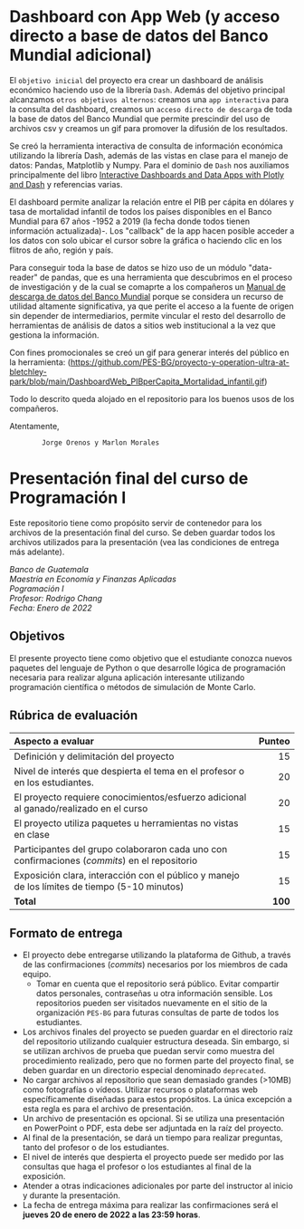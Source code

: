 # Dashboard con App Web (y acceso directo a base de datos del Banco Mundial adicional)
El `objetivo inicial` del proyecto era crear un dashboard de análisis económico haciendo uso de la librería `Dash`.
Además del objetivo principal alcanzamos `otros objetivos alternos`: creamos una `app interactiva` para la consulta del dashboard, creamos un `acceso directo de descarga` de toda la base de datos del Banco Mundial que permite prescindir del uso de archivos csv y creamos un gif para promover la difusión de los resultados.

Se creó la herramienta interactiva de consulta de información económica utilizando la librería Dash, además de las vistas en clase para el manejo de datos: Pandas, Matplotlib y Numpy. Para el dominio de `Dash` nos auxiliamos principalmente del libro [Interactive Dashboards and Data Apps with Plotly and Dash](https://github.com/PES-BG/proyecto-y-operation-ultra-at-bletchley-park/blob/main/Referencias/Interactive%20Dashboard.pdf) y referencias varias.

El dashboard permite analizar la relación entre el PIB per cápita en dólares y tasa de mortalidad infantil de todos los países disponibles en el Banco Mundial para 67 años -1952 a 2019 (la fecha donde todos tienen información actualizada)-. Los "callback" de la app hacen posible acceder a los datos con solo ubicar el cursor sobre la gráfica o haciendo clic en los flitros de año, región y país.

Para conseguir toda la base de datos se hizo uso de un módulo "data-reader" de pandas, que es una herramienta que descubrimos en el proceso de investigación y de la cual se comaprte a los compañeros un [Manual de descarga de datos del Banco Mundial](https://github.com/PES-BG/proyecto-y-operation-ultra-at-bletchley-park/blob/main/Manual%20%20de%20descarga%20de%20data%20de%20Banco%20Mundial.ipynb) porque se considera un recurso de utilidad altamente significativa, ya que perite el acceso a la fuente de origen sin depender de intermediarios, permite vincular el resto del desarrollo de herramientas de análisis de datos a sitios web institucional a la vez que gestiona la información.

Con fines promocionales se creó un gif para generar interés del público en la herramienta:
(https://github.com/PES-BG/proyecto-y-operation-ultra-at-bletchley-park/blob/main/DashboardWeb_PIBperCapita_Mortalidad_infantil.gif)

Todo lo descrito queda alojado en el repositorio para los buenos usos de los compañeros.

Atentamente,

            Jorge Orenos y Marlon Morales

# Presentación final del curso de Programación I

Este repositorio tiene como propósito servir de contenedor para los archivos de la presentación final del curso. Se deben guardar todos los archivos utilizados para la presentación (vea las condiciones de entrega más adelante). 

*Banco de Guatemala*  
*Maestría en Economía y Finanzas Aplicadas*  
*Pogramación I*  
*Profesor: Rodrigo Chang*  
*Fecha: Enero de 2022*

## Objetivos

El presente proyecto tiene como objetivo que el estudiante conozca nuevos paquetes del lenguaje de Python o que desarrolle lógica de programación necesaria para realizar alguna aplicación interesante utilizando programación científica o métodos de simulación de Monte Carlo. 


## Rúbrica de evaluación 

| Aspecto a evaluar                                                                             |  Punteo |
|:----------------------------------------------------------------------------------------------|--------:|
| Definición y delimitación del proyecto                                                        |      15 |
| Nivel de interés que despierta el tema en el profesor o en los estudiantes.                   |      20 |
| El proyecto requiere conocimientos/esfuerzo adicional al ganado/realizado en el curso         |      20 |
| El proyecto utiliza paquetes u herramientas no vistas en clase                                |      15 |
| Participantes del grupo colaboraron cada uno con confirmaciones (*commits*) en el repositorio |      15 |
| Exposición clara, interacción con el público y manejo de los límites de tiempo (5-10 minutos) |      15 |
| **Total**                                                                                     | **100** |


## Formato de entrega 

- El proyecto debe entregarse utilizando la plataforma de Github, a través de las confirmaciones (*commits*) necesarios por los miembros de cada equipo. 
  - Tomar en cuenta que el repositorio será público. Evitar compartir datos personales, contraseñas u otra información sensible. Los repositorios pueden ser visitados nuevamente en el sitio de la organización `PES-BG` para futuras consultas de parte de todos los estudiantes. 
- Los archivos finales del proyecto se pueden guardar en el directorio raíz del repositorio utilizando cualquier estructura deseada. Sin embargo, si se utilizan archivos de prueba que puedan servir como muestra del procedimiento realizado, pero que no formen parte del proyecto final, se deben guardar en un directorio especial denominado `deprecated`. 
- No cargar archivos al repositorio que sean demasiado grandes (>10MB) como fotografías o vídeos. Utilizar recursos o plataformas web específicamente diseñadas para estos propósitos. La única excepción a esta regla es para el archivo de presentación. 
- Un archivo de presentación es opcional. Si se utiliza una presentación en PowerPoint o PDF, esta debe ser adjuntada en la raíz del proyecto. 
- Al final de la presentación, se dará un tiempo para realizar preguntas, tanto del profesor o de los estudiantes. 
- El nivel de interés que despierta el proyecto puede ser medido por las consultas que haga el profesor o los estudiantes al final de la exposición.
- Atender a otras indicaciones adicionales por parte del instructor al inicio y durante la presentación. 
- La fecha de entrega máxima para realizar las confirmaciones será el **jueves 20 de enero de 2022 a las 23:59 horas**.